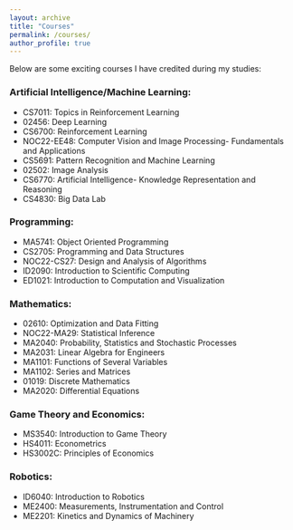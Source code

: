 ```yaml
---
layout: archive
title: "Courses"
permalink: /courses/
author_profile: true
---
```




Below are some exciting courses I have credited during my studies:

### Artificial Intelligence/Machine Learning:
* CS7011: Topics in Reinforcement Learning
* 02456: Deep Learning
* CS6700: Reinforcement Learning
* NOC22-EE48: Computer Vision and Image Processing- Fundamentals and Applications
* CS5691: Pattern Recognition and Machine Learning
* 02502: Image Analysis
* CS6770: Artificial Intelligence- Knowledge Representation and Reasoning
* CS4830: Big Data Lab

### Programming:
* MA5741: Object Oriented Programming
* CS2705: Programming and Data Structures
* NOC22-CS27: Design and Analysis of Algorithms
* ID2090: Introduction to Scientific Computing
* ED1021: Introduction to Computation and Visualization

### Mathematics:
* 02610: Optimization and Data Fitting
* NOC22-MA29: Statistical Inference
* MA2040: Probability, Statistics and Stochastic Processes
* MA2031: Linear Algebra for Engineers
* MA1101: Functions of Several Variables
* MA1102: Series and Matrices
* 01019: Discrete Mathematics
* MA2020: Differential Equations

### Game Theory and Economics:
* MS3540: Introduction to Game Theory
* HS4011: Econometrics
* HS3002C: Principles of Economics

### Robotics:
* ID6040: Introduction to Robotics
* ME2400: Measurements, Instrumentation and Control
* ME2201: Kinetics and Dynamics of Machinery
